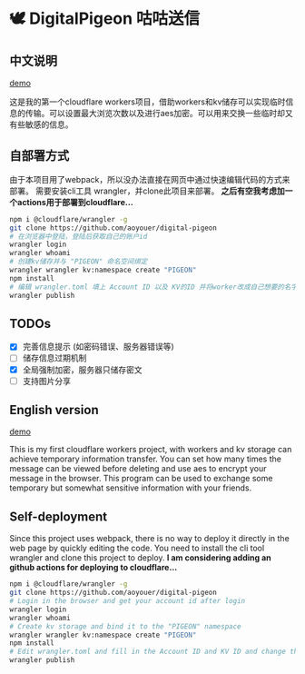 # 🕊 DigitalPigeon 咕咕送信

## 中文说明

[demo](https://digitalpigeon.aoyou.workers.dev/ )

这是我的第一个cloudflare workers项目，借助workers和kv储存可以实现临时信息的传输。可以设置最大浏览次数以及进行aes加密。可以用来交换一些临时却又有些敏感的信息。

## 自部署方式

由于本项目用了webpack，所以没办法直接在网页中通过快速编辑代码的方式来部署。 需要安装cli工具 wrangler，并clone此项目来部署。 **之后有空我考虑加一个actions用于部署到cloudflare...**

```bash
npm i @cloudflare/wrangler -g
git clone https://github.com/aoyouer/digital-pigeon
# 在浏览器中登陆，登陆后获取自己的账户id
wrangler login
wrangler whoami
# 创建kv储存并与 "PIGEON" 命名空间绑定
wrangler wrangler kv:namespace create "PIGEON"
npm install
# 编辑 wrangler.toml 填上 Account ID 以及 KV的ID 并将worker改成自己想要的名字，或者另外配置zone
wrangler publish
```

## TODOs

- [x] 完善信息提示 (如密码错误、服务器错误等)
- [ ] 储存信息过期机制
- [x] 全局强制加密，服务器只储存密文
- [ ] 支持图片分享

## English version

[demo](https://digitalpigeon.aoyou.workers.dev/ )

This is my first cloudflare workers project, with workers and kv storage can achieve temporary information transfer. You can set how many times the message can be viewed before deleting and use aes to encrypt your message in the browser. This program can be used to exchange some temporary but somewhat sensitive information with your friends.

## Self-deployment

Since this project uses webpack, there is no way to deploy it directly in the web page by quickly editing the code. You need to install the cli tool wrangler and clone this project to deploy. **I am considering adding an github actions for deploying to cloudflare...**

```bash
npm i @cloudflare/wrangler -g
git clone https://github.com/aoyouer/digital-pigeon
# Login in the browser and get your account id after login
wrangler login
wrangler whoami
# Create kv storage and bind it to the "PIGEON" namespace
wrangler wrangler kv:namespace create "PIGEON"
npm install
# Edit wrangler.toml and fill in the Account ID and KV ID and change the worker to the name you want, or configure another zone
wrangler publish
```
